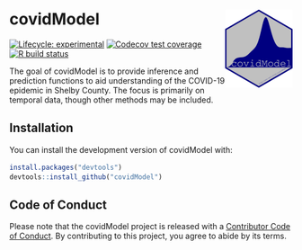 
# covidModel <img src='man/figures/logo.png' align="right" height="139" />

<!-- badges: start -->
[![Lifecycle: experimental](https://img.shields.io/badge/lifecycle-experimental-orange.svg)](https://www.tidyverse.org/lifecycle/#experimental)
[![Codecov test coverage](https://codecov.io/gh/jesse-smith/covidModel/branch/master/graph/badge.svg)](https://codecov.io/gh/jesse-smith/covidModel?branch=master)
[![R build status](https://github.com/jesse-smith/covidModel/workflows/R-CMD-check/badge.svg)](https://github.com/jesse-smith/covidModel/actions)
<!-- badges: end -->

The goal of covidModel is to provide inference and prediction functions to aid 
understanding of the COVID-19 epidemic in Shelby County. The focus is primarily
on temporal data, though other methods may be included.

## Installation

You can install the development version of covidModel with:

``` r
install.packages("devtools")
devtools::install_github("covidModel")
```

## Code of Conduct

Please note that the covidModel project is released with a [Contributor Code of Conduct](https://contributor-covenant.org/version/2/0/CODE_OF_CONDUCT.html). By contributing to this project, you agree to abide by its terms.
